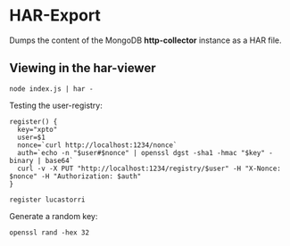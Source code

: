 # HAR-Export

Dumps the content of the MongoDB **http-collector** instance as a HAR file.


## Viewing in the har-viewer

```
node index.js | har -
```



Testing the user-registry:

```
register() {
  key="xpto"
  user=$1
  nonce=`curl http://localhost:1234/nonce`
  auth=`echo -n "$user#$nonce" | openssl dgst -sha1 -hmac "$key" -binary | base64`
  curl -v -X PUT "http://localhost:1234/registry/$user" -H "X-Nonce: $nonce" -H "Authorization: $auth"
}

register lucastorri
```

Generate a random key:
```
openssl rand -hex 32
```
